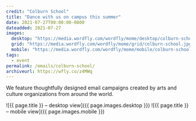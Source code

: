 ```yaml
---
credit: "Colburn School"
title: "Dance with us on campus this summer"
date: 2021-07-27T00:00:00-0800
dateadded: 2021-07-27
images:
  desktop: "https://media.wordfly.com/wordfly/mome/desktop/colburn-school.jpg"
  grid: "https://media.wordfly.com/wordfly/mome/grid/colburn-school.jpg"
  mobile: "https://media.wordfly.com/wordfly/mome/mobile/colburn-school.jpg"
tags:
  - event
permalink: /emails/colburn-school/
archiveurl: https://wfly.co/z4MWq
---
```

We feature thoughtfully designed email campaigns created by arts and culture organizations from around the world.

![{{ page.title }} – desktop view]({{ page.images.desktop }})
![{{ page.title }} – mobile view]({{ page.images.mobile }})
